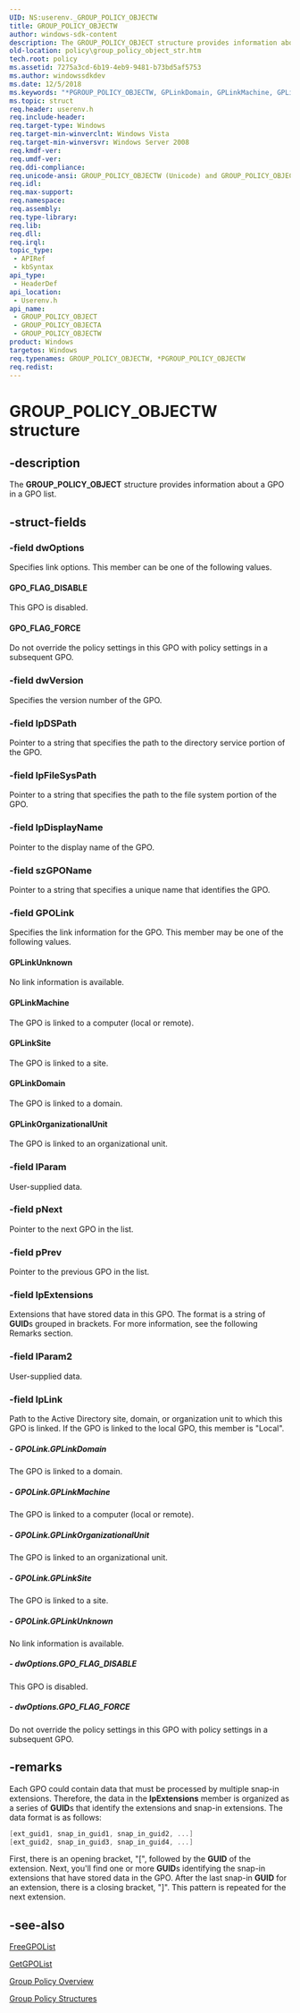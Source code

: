 ```yaml
---
UID: NS:userenv._GROUP_POLICY_OBJECTW
title: GROUP_POLICY_OBJECTW
author: windows-sdk-content
description: The GROUP_POLICY_OBJECT structure provides information about a GPO in a GPO list.
old-location: policy\group_policy_object_str.htm
tech.root: policy
ms.assetid: 7275a3cd-6b19-4eb9-9481-b73bd5af5753
ms.author: windowssdkdev
ms.date: 12/5/2018
ms.keywords: "*PGROUP_POLICY_OBJECTW, GPLinkDomain, GPLinkMachine, GPLinkOrganizationalUnit, GPLinkSite, GPLinkUnknown, GPO_FLAG_DISABLE, GPO_FLAG_FORCE, GROUP_POLICY_OBJECT, GROUP_POLICY_OBJECT structure [Group Policy], GROUP_POLICY_OBJECTA, GROUP_POLICY_OBJECTW, PGROUP_POLICY_OBJECT, PGROUP_POLICY_OBJECT structure pointer [Group Policy], _win32_group_policy_object_str, policy.group_policy_object_str, userenv/GROUP_POLICY_OBJECT, userenv/GROUP_POLICY_OBJECTA, userenv/GROUP_POLICY_OBJECTW, userenv/PGROUP_POLICY_OBJECT"
ms.topic: struct
req.header: userenv.h
req.include-header: 
req.target-type: Windows
req.target-min-winverclnt: Windows Vista
req.target-min-winversvr: Windows Server 2008
req.kmdf-ver: 
req.umdf-ver: 
req.ddi-compliance: 
req.unicode-ansi: GROUP_POLICY_OBJECTW (Unicode) and GROUP_POLICY_OBJECTA (ANSI)
req.idl: 
req.max-support: 
req.namespace: 
req.assembly: 
req.type-library: 
req.lib: 
req.dll: 
req.irql: 
topic_type:
 - APIRef
 - kbSyntax
api_type:
 - HeaderDef
api_location:
 - Userenv.h
api_name:
 - GROUP_POLICY_OBJECT
 - GROUP_POLICY_OBJECTA
 - GROUP_POLICY_OBJECTW
product: Windows
targetos: Windows
req.typenames: GROUP_POLICY_OBJECTW, *PGROUP_POLICY_OBJECTW
req.redist: 
---
```


# GROUP_POLICY_OBJECTW structure


## -description


The
    <b>GROUP_POLICY_OBJECT</b> structure provides information about a GPO in a GPO list.


## -struct-fields




### -field dwOptions

Specifies link options. This member can be one of the following values.



#### GPO_FLAG_DISABLE

This GPO is disabled.



#### GPO_FLAG_FORCE

Do not override the policy settings in this GPO with policy settings in a subsequent GPO.


### -field dwVersion

Specifies the version number of the GPO.


### -field lpDSPath

Pointer to a string that specifies the path to the directory service portion of the GPO.


### -field lpFileSysPath

Pointer to a string that specifies the path to the file system portion of the GPO.


### -field lpDisplayName

Pointer to the display name of the GPO.


### -field szGPOName

Pointer to a string that specifies a unique name that identifies the GPO.


### -field GPOLink

Specifies the link information for the GPO. This member may be one of the following values.



#### GPLinkUnknown

No link information is available.



#### GPLinkMachine

The GPO is linked to a computer (local or remote).



#### GPLinkSite

The GPO is linked to a site.



#### GPLinkDomain

The GPO is linked to a domain.



#### GPLinkOrganizationalUnit

The GPO is linked to an organizational unit.


### -field lParam

User-supplied data.


### -field pNext

Pointer to the next GPO in the list.


### -field pPrev

Pointer to the previous GPO in the list.


### -field lpExtensions

Extensions that have stored data in this GPO. The format is a string of <b>GUID</b>s grouped in brackets. For more information, see the following Remarks section.


### -field lParam2

User-supplied data.


### -field lpLink

Path to the Active Directory site, domain, or organization unit to which this GPO is linked. If the GPO is linked to the local GPO, this member is "Local".


##### - GPOLink.GPLinkDomain

The GPO is linked to a domain.


##### - GPOLink.GPLinkMachine

The GPO is linked to a computer (local or remote).


##### - GPOLink.GPLinkOrganizationalUnit

The GPO is linked to an organizational unit.


##### - GPOLink.GPLinkSite

The GPO is linked to a site.


##### - GPOLink.GPLinkUnknown

No link information is available.


##### - dwOptions.GPO_FLAG_DISABLE

This GPO is disabled.


##### - dwOptions.GPO_FLAG_FORCE

Do not override the policy settings in this GPO with policy settings in a subsequent GPO.


## -remarks



Each GPO could contain data that must be processed by multiple snap-in extensions. Therefore, the data in the <b>lpExtensions</b> member is organized as a series of <b>GUID</b>s that identify the extensions and snap-in extensions. The data format is as follows:


```cpp
[ext_guid1, snap_in_guid1, snap_in_guid2, ...] 
[ext_guid2, snap_in_guid3, snap_in_guid4, ...] 
```


First, there is an opening bracket, "[", followed by the <b>GUID</b> of the extension. Next, you'll find one or more <b>GUID</b>s identifying the snap-in extensions that have stored data in the GPO. After the last snap-in <b>GUID</b> for an extension, there is a closing bracket, "]". This pattern is repeated for the next extension.




## -see-also




<a href="https://msdn.microsoft.com/96bd2b5b-c088-4eea-bbc2-31d83c13aa99">FreeGPOList</a>



<a href="https://msdn.microsoft.com/26c54ac5-23d7-40ed-94a9-70d25e14431f">GetGPOList</a>



<a href="https://msdn.microsoft.com/1285ab5a-ea68-4c16-bc34-8ab2f3cfad35">Group Policy Overview</a>



<a href="https://msdn.microsoft.com/8bd42909-7877-414d-a89c-658365acc280">Group Policy Structures</a>
 

 

